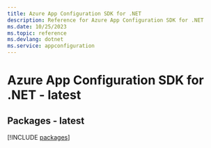 ```yaml
---
title: Azure App Configuration SDK for .NET
description: Reference for Azure App Configuration SDK for .NET
ms.date: 10/25/2023
ms.topic: reference
ms.devlang: dotnet
ms.service: appconfiguration
---
```

# Azure App Configuration SDK for .NET - latest
## Packages - latest
[!INCLUDE [packages](app-configuration-index.md)]